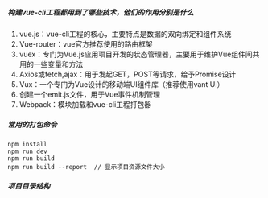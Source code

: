 ##### 构建vue-cli工程都用到了哪些技术，他们的作用分别是什么

1. vue.js：vue-cli工程的核心，主要特点是数据的双向绑定和组件系统
2. Vue-router：vue官方推荐使用的路由框架
3. vuex：专门为Vue.js应用项目开发的状态管理器，主要用于维护Vue组件间共用的一些变量和方法
4. Axios或fetch,ajax：用于发起GET，POST等请求，给予Promise设计
5. Vux：一个专门为Vue设计的移动端UI组件库（推荐使用vant UI）
6. 创建一个emit.js文件，用于Vue事件机制管理
7. Webpack：模块加载和vue-cli工程打包器

##### 常用的打包命令

```
npm install
npm run dev
npm run build
npm run build --report  // 显示项目资源文件大小
```

##### 项目目录结构

###### 